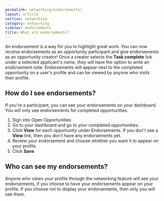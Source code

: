 ```yaml
---
permalink: networking/endorsements/
layout: article
section: networking
category: networking
sidenav: endorsements
title: What are endorsements?
---
```


An endorsement is a way for you to highlight great work. You can now receive endorsements as an opportunity participant and give endorsements as an opportunity creator! Once a creator selects the **Task complete** link under a selected applicant's name, they will have the option to write an endorsement note. Endorsements will appear next to the completed opportunity on a user's profile and can be viewed by anyone who visits their profile.

## How do I see endorsements?

If you're a participant, you can see your endorsements on your dashboard. You will only see endorsements for completed opportunities.
1. Sign into Open Opportunities
2. Go to your dashboard and go to your completed opportunities.
3. Click **View** for each opportunity under Endorsements. If you don't see a **View** link, then you don't have any endorsements yet.
4. Review your endorsement and choose whether you want it to appear on your profile.
5. Click **Save**.

## Who can see my endorsements?

Anyone who views your profile through the networking feature will see your endorsements, if you choose to have your endorsements appear on your profile. If you choose not to display your endorsements, then only you will see them.


